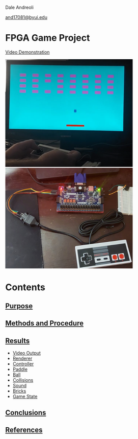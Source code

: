 Dale Andreoli

and17081@byui.edu
# FPGA Game Project

[Video Demonstration](https://youtu.be/BgsAh8YejHQ)

<img src="Report/Images/gameplay.png" alt="gameplay" width="400"/>

<img src="Report/Images/final_photo.jpg" alt="gameplay" width="400"/>


# Contents
## [Purpose](Report/Purpose.md)
## [Methods and Procedure](Report/Methods.md)
## [Results](Report/Results.md)
* [Video Output](Report/Results-VideoOutput.md)
* [Renderer](Report/Results-Renderer.md)
* [Controller](Report/Results-Controller.md)
* [Paddle](Report/Results-Paddle.md)
* [Ball](Report/Results-Ball.md)
* [Collisions](Report/Results-Collisions.md)
* [Sound](Report/Results-Sound.md)
* [Bricks](Report/Results-Bricks.md)
* [Game State](Report/Results-GameState.md)
## [Conclusions](Report/Conclusions.md)
## [References](Report/References.md)